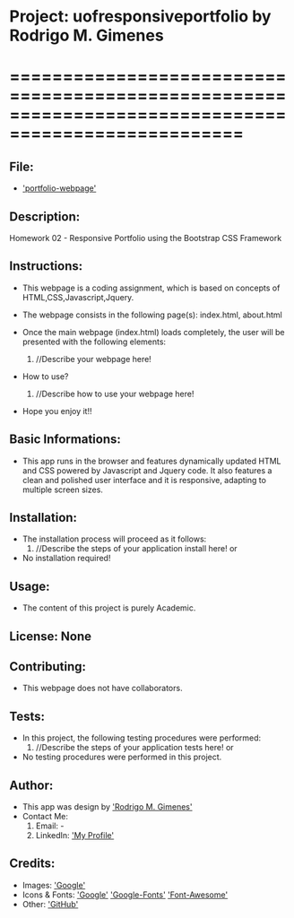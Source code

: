 # Project: uofresponsiveportfolio by Rodrigo M. Gimenes 
# ====================================================================================================

  ## File:

  * ['portfolio-webpage'](https://rodrigomgimenes.github.io/uofresponsiveportfolio.github.io/)

  ## Description:
  Homework 02 - Responsive Portfolio using the Bootstrap CSS Framework


  ## Instructions:

  * This webpage is a coding assignment, which is based on concepts of HTML,CSS,Javascript,Jquery.

  * The webpage consists in the following page(s): index.html, about.html

  * Once the main webpage (index.html) loads completely, the user will be presented with the following elements:
    1. //Describe your webpage here!

  * How to use?
    1. //Describe how to use your webpage here!

  * Hope you enjoy it!!


  ## Basic Informations: 

  * This app runs in the browser and features dynamically updated HTML and CSS powered by Javascript and Jquery code. It also features a clean and polished user interface and it is responsive, adapting to multiple screen sizes.


  ## Installation:

  * The installation process will proceed as it follows:
    1. //Describe the steps of your application install here!
  or
  * No installation required!


  ## Usage: 

  * The content of this project is purely Academic.


  ## License: None


  ## Contributing:
  
  * This webpage does not have collaborators.
  
  
  ## Tests:

  * In this project, the following testing procedures were performed:
    1. //Describe the steps of your application tests here!
  or
  * No testing procedures were performed in this project.


  ## Author:
  * This app was design by ['Rodrigo M. Gimenes'](https://avatars1.githubusercontent.com/u/59060046?v=4) 
  * Contact Me: 
    1. Email: -
    2. LinkedIn: ['My Profile'](https://www.linkedin.com/in/rodrigo-m-gimenes-b0a1a227/) 
  
  ## Credits:

  * Images:
        ['Google'](https://www.google.ca/)
* Icons & Fonts:
        ['Google'](https://www.google.ca/)
        ['Google-Fonts'](https://fonts.google.com/)
        ['Font-Awesome'](https://fontawesome.com/?from=io)
* Other:
  ['GitHub'](https://github.com/rodrigomgimenes)
  